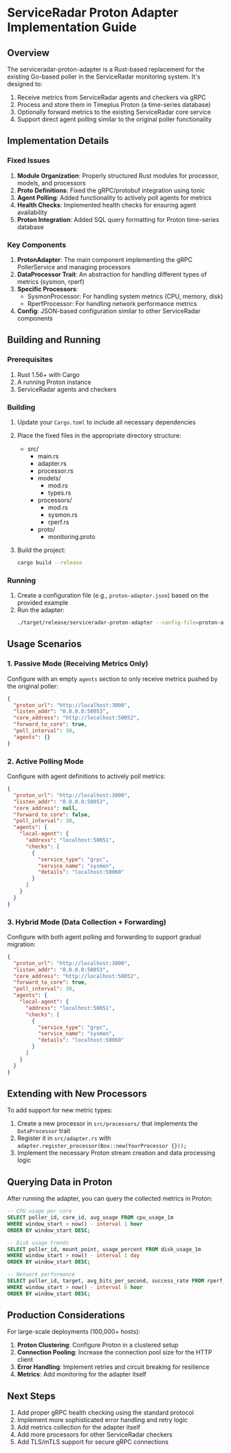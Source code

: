 # ServiceRadar Proton Adapter Implementation Guide

## Overview

The serviceradar-proton-adapter is a Rust-based replacement for the existing Go-based poller in the ServiceRadar monitoring system. It's designed to:

1. Receive metrics from ServiceRadar agents and checkers via gRPC
2. Process and store them in Timeplus Proton (a time-series database)
3. Optionally forward metrics to the existing ServiceRadar core service
4. Support direct agent polling similar to the original poller functionality

## Implementation Details

### Fixed Issues

1. **Module Organization**: Properly structured Rust modules for processor, models, and processors
2. **Proto Definitions**: Fixed the gRPC/protobuf integration using tonic
3. **Agent Polling**: Added functionality to actively poll agents for metrics
4. **Health Checks**: Implemented health checks for ensuring agent availability
5. **Proton Integration**: Added SQL query formatting for Proton time-series database

### Key Components

1. **ProtonAdapter**: The main component implementing the gRPC PollerService and managing processors
2. **DataProcessor Trait**: An abstraction for handling different types of metrics (sysmon, rperf)
3. **Specific Processors**:
    - SysmonProcessor: For handling system metrics (CPU, memory, disk)
    - RperfProcessor: For handling network performance metrics
4. **Config**: JSON-based configuration similar to other ServiceRadar components

## Building and Running

### Prerequisites

1. Rust 1.56+ with Cargo
2. A running Proton instance
3. ServiceRadar agents and checkers

### Building

1. Update your `Cargo.toml` to include all necessary dependencies
2. Place the fixed files in the appropriate directory structure:
    - src/
        - main.rs
        - adapter.rs
        - processor.rs
        - models/
            - mod.rs
            - types.rs
        - processors/
            - mod.rs
            - sysmon.rs
            - rperf.rs
        - proto/
            - monitoring.proto

3. Build the project:
   ```bash
   cargo build --release
   ```

### Running

1. Create a configuration file (e.g., `proton-adapter.json`) based on the provided example
2. Run the adapter:
   ```bash
   ./target/release/serviceradar-proton-adapter --config-file=proton-adapter.json
   ```

## Usage Scenarios

### 1. Passive Mode (Receiving Metrics Only)

Configure with an empty `agents` section to only receive metrics pushed by the original poller:

```json
{
  "proton_url": "http://localhost:3000",
  "listen_addr": "0.0.0.0:50053",
  "core_address": "http://localhost:50052",
  "forward_to_core": true,
  "poll_interval": 30,
  "agents": {}
}
```

### 2. Active Polling Mode

Configure with agent definitions to actively poll metrics:

```json
{
  "proton_url": "http://localhost:3000",
  "listen_addr": "0.0.0.0:50053",
  "core_address": null,
  "forward_to_core": false,
  "poll_interval": 30,
  "agents": {
    "local-agent": {
      "address": "localhost:50051",
      "checks": [
        {
          "service_type": "grpc",
          "service_name": "sysmon",
          "details": "localhost:50060"
        }
      ]
    }
  }
}
```

### 3. Hybrid Mode (Data Collection + Forwarding)

Configure with both agent polling and forwarding to support gradual migration:

```json
{
  "proton_url": "http://localhost:3000",
  "listen_addr": "0.0.0.0:50053",
  "core_address": "http://localhost:50052",
  "forward_to_core": true,
  "poll_interval": 30,
  "agents": {
    "local-agent": {
      "address": "localhost:50051",
      "checks": [
        {
          "service_type": "grpc",
          "service_name": "sysmon",
          "details": "localhost:50060"
        }
      ]
    }
  }
}
```

## Extending with New Processors

To add support for new metric types:

1. Create a new processor in `src/processors/` that implements the `DataProcessor` trait
2. Register it in `src/adapter.rs` with `adapter.register_processor(Box::new(YourProcessor {}));`
3. Implement the necessary Proton stream creation and data processing logic

## Querying Data in Proton

After running the adapter, you can query the collected metrics in Proton:

```sql
-- CPU usage per core
SELECT poller_id, core_id, avg_usage FROM cpu_usage_1m 
WHERE window_start > now() - interval 1 hour
ORDER BY window_start DESC;

-- Disk usage trends
SELECT poller_id, mount_point, usage_percent FROM disk_usage_1m
WHERE window_start > now() - interval 1 day
ORDER BY window_start DESC;

-- Network performance
SELECT poller_id, target, avg_bits_per_second, success_rate FROM rperf_1m
WHERE window_start > now() - interval 6 hour
ORDER BY window_start DESC;
```

## Production Considerations

For large-scale deployments (100,000+ hosts):

1. **Proton Clustering**: Configure Proton in a clustered setup
2. **Connection Pooling**: Increase the connection pool size for the HTTP client
3. **Error Handling**: Implement retries and circuit breaking for resilience
4. **Metrics**: Add monitoring for the adapter itself

## Next Steps

1. Add proper gRPC health checking using the standard protocol
2. Implement more sophisticated error handling and retry logic
3. Add metrics collection for the adapter itself
4. Add more processors for other ServiceRadar checkers
5. Add TLS/mTLS support for secure gRPC connections